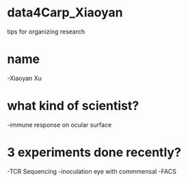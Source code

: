 # data4Carp_Xiaoyan
tips for organizing research

# name
-Xiaoyan Xu
# what kind of scientist?
-immune response on ocular surface
# 3 experiments done recently?
-TCR Sequencing
-inoculation eye with commmensal
-FACS
